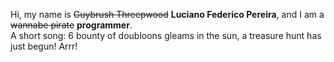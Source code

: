 Hi, my name is ~~Guybrush Threepwood~~ **Luciano Federico Pereira**, and I am a ~~wannabe pirate~~ **programmer**.<br>A short song: 6 bounty of doubloons gleams in the sun, a treasure hunt has just begun! Arrr!
